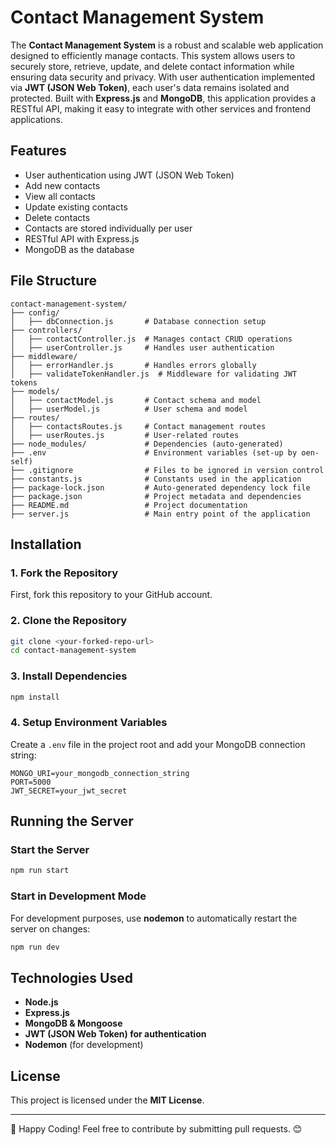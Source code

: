 # Contact Management System

The **Contact Management System** is a robust and scalable web application designed to efficiently manage contacts. This system allows users to securely store, retrieve, update, and delete contact information while ensuring data security and privacy. With user authentication implemented via **JWT (JSON Web Token)**, each user's data remains isolated and protected. Built with **Express.js** and **MongoDB**, this application provides a RESTful API, making it easy to integrate with other services and frontend applications.

## Features

- User authentication using JWT (JSON Web Token)
- Add new contacts
- View all contacts
- Update existing contacts
- Delete contacts
- Contacts are stored individually per user
- RESTful API with Express.js
- MongoDB as the database

## File Structure

```
contact-management-system/
├── config/
│   ├── dbConnection.js       # Database connection setup
├── controllers/
│   ├── contactController.js  # Manages contact CRUD operations
│   ├── userController.js     # Handles user authentication
├── middleware/
│   ├── errorHandler.js       # Handles errors globally
│   ├── validateTokenHandler.js  # Middleware for validating JWT tokens
├── models/
│   ├── contactModel.js       # Contact schema and model
│   ├── userModel.js          # User schema and model
├── routes/
│   ├── contactsRoutes.js     # Contact management routes
│   ├── userRoutes.js         # User-related routes
├── node_modules/             # Dependencies (auto-generated)
├── .env                      # Environment variables (set-up by oen-self)
├── .gitignore                # Files to be ignored in version control
├── constants.js              # Constants used in the application
├── package-lock.json         # Auto-generated dependency lock file
├── package.json              # Project metadata and dependencies
├── README.md                 # Project documentation
├── server.js                 # Main entry point of the application
```

## Installation

### 1. Fork the Repository

First, fork this repository to your GitHub account.

### 2. Clone the Repository

```sh
git clone <your-forked-repo-url>
cd contact-management-system
```

### 3. Install Dependencies

```sh
npm install
```

### 4. Setup Environment Variables

Create a `.env` file in the project root and add your MongoDB connection string:

```env
MONGO_URI=your_mongodb_connection_string
PORT=5000
JWT_SECRET=your_jwt_secret
```

## Running the Server

### Start the Server

```sh
npm run start
```

### Start in Development Mode

For development purposes, use **nodemon** to automatically restart the server on changes:

```sh
npm run dev
```

## Technologies Used

- **Node.js**
- **Express.js**
- **MongoDB & Mongoose**
- **JWT (JSON Web Token) for authentication**
- **Nodemon** (for development)

## License

This project is licensed under the **MIT License**.

---

🚀 Happy Coding! Feel free to contribute by submitting pull requests. 😊

